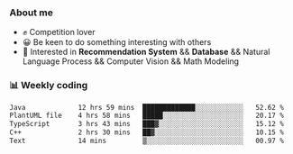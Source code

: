 ### About me

- ✊ Competition lover
- 😀 Be keen to do something interesting with others
- 🎈 Interested in **Recommendation System** && **Database** && Natural Language Process && Computer Vision && Math Modeling


### 📊 Weekly coding
<!--START_SECTION:waka-->

```txt
Java             12 hrs 59 mins  █████████████░░░░░░░░░░░░   52.62 %
PlantUML file    4 hrs 58 mins   █████░░░░░░░░░░░░░░░░░░░░   20.17 %
TypeScript       3 hrs 43 mins   ███▓░░░░░░░░░░░░░░░░░░░░░   15.12 %
C++              2 hrs 30 mins   ██▓░░░░░░░░░░░░░░░░░░░░░░   10.15 %
Text             14 mins         ▒░░░░░░░░░░░░░░░░░░░░░░░░   00.97 %
```

<!--END_SECTION:waka-->
